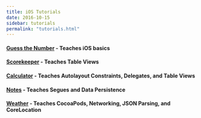 ```yaml
---
title: iOS Tutorials
date: 2016-10-15
sidebar: tutorials
permalink: "tutorials.html"
---
```


#### [Guess the Number](guess-the-number-part1) - Teaches iOS basics

#### [Scorekeeper](table-view-part1) - Teaches Table Views

#### [Calculator](calculator-part1) - Teaches Autolayout Constraints, Delegates, and Table Views

#### [Notes](notes-part1) - Teaches Segues and Data Persistence

#### [Weather](weather-part1) - Teaches CocoaPods, Networking, JSON Parsing, and CoreLocation